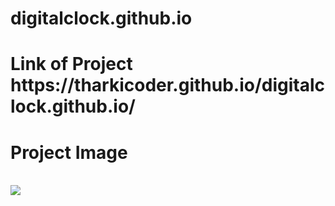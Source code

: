 # digitalclock.github.io
<h1>Link of Project</h><br>
https://tharkicoder.github.io/digitalclock.github.io/<br>
<h1>Project Image</h1><br>
<img src="https://user-images.githubusercontent.com/84368029/119795489-26602700-bef6-11eb-80f8-69c6eac79871.png">

